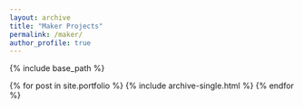 ```yaml
---
layout: archive
title: "Maker Projects"
permalink: /maker/
author_profile: true
---
```


{% include base_path %}


{% for post in site.portfolio %}
  {% include archive-single.html %}
{% endfor %}

